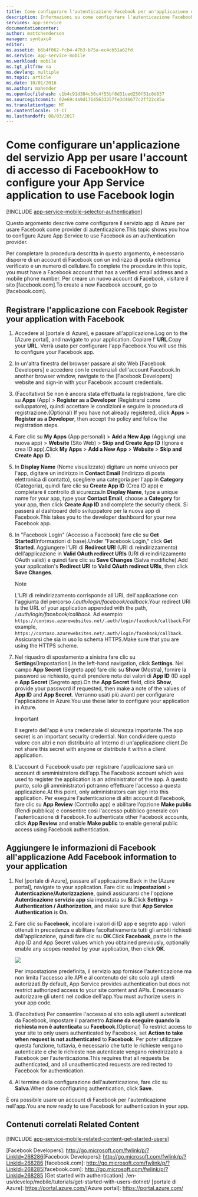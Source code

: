 ```yaml
---
title: Come configurare l'autenticazione Facebook per un'applicazione dei servizi app
description: Informazioni su come configurare l'autenticazione Facebook per un'applicazione dei servizi app.
services: app-service
documentationcenter: 
author: mattchenderson
manager: syntaxc4
editor: 
ms.assetid: b6b4f062-fcb4-47b3-b75a-ec4cb51a62fd
ms.service: app-service-mobile
ms.workload: mobile
ms.tgt_pltfrm: na
ms.devlang: multiple
ms.topic: article
ms.date: 10/01/2016
ms.author: mahender
ms.openlocfilehash: c1b4c91d384c56c4f55bf8d31ced250f51c0d837
ms.sourcegitcommit: 02e69c4a9d17645633357fe3d46677c2ff22c85a
ms.translationtype: MT
ms.contentlocale: it-IT
ms.lasthandoff: 08/03/2017
---
```

# <a name="how-to-configure-your-app-service-application-to-use-facebook-login"></a><span data-ttu-id="18406-103">Come configurare un'applicazione del servizio App per usare l'account di accesso di Facebook</span><span class="sxs-lookup"><span data-stu-id="18406-103">How to configure your App Service application to use Facebook login</span></span>
[!INCLUDE [app-service-mobile-selector-authentication](../../includes/app-service-mobile-selector-authentication.md)]

<span data-ttu-id="18406-104">Questo argomento descrive come configurare il servizio app di Azure per usare Facebook come provider di autenticazione.</span><span class="sxs-lookup"><span data-stu-id="18406-104">This topic shows you how to configure Azure App Service to use Facebook as an authentication provider.</span></span>

<span data-ttu-id="18406-105">Per completare la procedura descritta in questo argomento, è necessario disporre di un account di Facebook con un indirizzo di posta elettronica verificato e un numero di cellulare.</span><span class="sxs-lookup"><span data-stu-id="18406-105">To complete the procedure in this topic, you must have a Facebook account that has a verified email address and a mobile phone number.</span></span> <span data-ttu-id="18406-106">Per creare un nuovo account di Facebook, visitare il sito [facebook.com].</span><span class="sxs-lookup"><span data-stu-id="18406-106">To create a new Facebook account, go to [facebook.com].</span></span>

## <span data-ttu-id="18406-107"><a name="register"> </a>Registrare l'applicazione con Facebook</span><span class="sxs-lookup"><span data-stu-id="18406-107"><a name="register"> </a>Register your application with Facebook</span></span>
1. <span data-ttu-id="18406-108">Accedere al [portale di Azure], e passare all'applicazione.</span><span class="sxs-lookup"><span data-stu-id="18406-108">Log on to the [Azure portal], and navigate to your application.</span></span> <span data-ttu-id="18406-109">Copiare l' **URL**.</span><span class="sxs-lookup"><span data-stu-id="18406-109">Copy your **URL**.</span></span> <span data-ttu-id="18406-110">Verrà usato per configurare l'app Facebook.</span><span class="sxs-lookup"><span data-stu-id="18406-110">You will use this to configure your Facebook app.</span></span>
2. <span data-ttu-id="18406-111">In un'altra finestra del browser passare al sito Web [Facebook Developers] e accedere con le credenziali dell'account Facebook.</span><span class="sxs-lookup"><span data-stu-id="18406-111">In another browser window, navigate to the [Facebook Developers] website and sign-in with your Facebook account credentials.</span></span>
3. <span data-ttu-id="18406-112">(Facoltativo) Se non è ancora stata effettuata la registrazione, fare clic su **Apps** (App)  > **Register as a Developer** (Registrarsi come sviluppatore), quindi accettare le condizioni e seguire la procedura di registrazione.</span><span class="sxs-lookup"><span data-stu-id="18406-112">(Optional) If you have not already registered, click **Apps** > **Register as a Developer**, then accept the policy and follow the registration steps.</span></span>
4. <span data-ttu-id="18406-113">Fare clic su **My Apps** (App personali)  > **Add a New App** (Aggiungi una nuova app)  > **Website** (Sito Web)  > **Skip and Create App ID** (Ignora e crea ID app).</span><span class="sxs-lookup"><span data-stu-id="18406-113">Click **My Apps** > **Add a New App** > **Website** > **Skip and Create App ID**.</span></span> 
5. <span data-ttu-id="18406-114">In **Display Name** (Nome visualizzato) digitare un nome univoco per l'app, digitare un indirizzo in **Contact Email** (Indirizzo di posta elettronica di contatto), scegliere una categoria per l'app in **Category** (Categoria), quindi fare clic su **Create App ID** (Crea ID app) e completare il controllo di sicurezza.</span><span class="sxs-lookup"><span data-stu-id="18406-114">In **Display Name**, type a unique name for your app, type your **Contact Email**, choose a **Category** for your app, then click **Create App ID** and complete the security check.</span></span> <span data-ttu-id="18406-115">Si passerà al dashboard dello sviluppatore per la nuova app di Facebook.</span><span class="sxs-lookup"><span data-stu-id="18406-115">This takes you to the developer dashboard for your new Facebook app.</span></span>
6. <span data-ttu-id="18406-116">In "Facebook Login" (Accesso a Facebook) fare clic su **Get Started**(Informazioni di base).</span><span class="sxs-lookup"><span data-stu-id="18406-116">Under "Facebook Login," click **Get Started**.</span></span> <span data-ttu-id="18406-117">Aggiungere l'URI di **Redirect URI** (URI di reindirizzamento) dell'applicazione in **Valid OAuth redirect URIs** (URI di reindirizzamento OAuth validi) e quindi fare clic su **Save Changes** (Salva modifiche).</span><span class="sxs-lookup"><span data-stu-id="18406-117">Add your application's **Redirect URI** to **Valid OAuth redirect URIs**, then click **Save Changes**.</span></span> 
   
   > [!NOTE]
   > <span data-ttu-id="18406-118">L'URI di reindirizzamento corrisponde all'URL dell'applicazione con l'aggiunta del percorso */.auth/login/facebook/callback*.</span><span class="sxs-lookup"><span data-stu-id="18406-118">Your redirect URI is the URL of your application appended with the path, */.auth/login/facebook/callback*.</span></span> <span data-ttu-id="18406-119">Ad esempio: `https://contoso.azurewebsites.net/.auth/login/facebook/callback`.</span><span class="sxs-lookup"><span data-stu-id="18406-119">For example, `https://contoso.azurewebsites.net/.auth/login/facebook/callback`.</span></span> <span data-ttu-id="18406-120">Assicurarsi che sia in uso lo schema HTTPS.</span><span class="sxs-lookup"><span data-stu-id="18406-120">Make sure that you are using the HTTPS scheme.</span></span>
   > 
   > 
7. <span data-ttu-id="18406-121">Nel riquadro di spostamento a sinistra fare clic su **Settings**(Impostazioni).</span><span class="sxs-lookup"><span data-stu-id="18406-121">In the left-hand navigation, click **Settings**.</span></span> <span data-ttu-id="18406-122">Nel campo **App Secret** (Segreto app) fare clic su **Show** (Mostra), fornire la password se richiesto, quindi prendere nota dei valori di **App ID** (ID app) e **App Secret** (Segreto app).</span><span class="sxs-lookup"><span data-stu-id="18406-122">On the **App Secret** field, click **Show**, provide your password if requested, then make a note of the values of **App ID** and **App Secret**.</span></span> <span data-ttu-id="18406-123">Verranno usati più avanti per configurare l'applicazione in Azure.</span><span class="sxs-lookup"><span data-stu-id="18406-123">You use these later to configure your application in Azure.</span></span>
   
   > [!IMPORTANT]
   > <span data-ttu-id="18406-124">Il segreto dell'app è una credenziale di sicurezza importante.</span><span class="sxs-lookup"><span data-stu-id="18406-124">The app secret is an important security credential.</span></span> <span data-ttu-id="18406-125">Non condividere questo valore con altri e non distribuirlo all'interno di un'applicazione client.</span><span class="sxs-lookup"><span data-stu-id="18406-125">Do not share this secret with anyone or distribute it within a client application.</span></span>
   > 
   > 
8. <span data-ttu-id="18406-126">L'account di Facebook usato per registrare l'applicazione sarà un account di amministratore dell'app.</span><span class="sxs-lookup"><span data-stu-id="18406-126">The Facebook account which was used to register the application is an administrator of the app.</span></span> <span data-ttu-id="18406-127">A questo punto, solo gli amministratori potranno effettuare l'accesso a questa applicazione.</span><span class="sxs-lookup"><span data-stu-id="18406-127">At this point, only administrators can sign into this application.</span></span> <span data-ttu-id="18406-128">Per eseguire l'autenticazione di altri account di Facebook, fare clic su **App Review** (Controllo app) e abilitare l'opzione **Make <nome-app> public** (Rendi pubblica) e consentire così l'accesso pubblico generale con l'autenticazione di Facebook.</span><span class="sxs-lookup"><span data-stu-id="18406-128">To authenticate other Facebook accounts, click **App Review** and enable **Make <your-app-name> public** to enable general public access using Facebook authentication.</span></span>

## <span data-ttu-id="18406-129"><a name="secrets"> </a>Aggiungere le informazioni di Facebook all'applicazione</span><span class="sxs-lookup"><span data-stu-id="18406-129"><a name="secrets"> </a>Add Facebook information to your application</span></span>
1. <span data-ttu-id="18406-130">Nel [portale di Azure], passare all'applicazione.</span><span class="sxs-lookup"><span data-stu-id="18406-130">Back in the [Azure portal], navigate to your application.</span></span> <span data-ttu-id="18406-131">Fare clic su **Impostazioni** > **Autenticazione/Autorizzazione**, quindi assicurarsi che l'opzione **Autenticazione servizio app** sia impostata su **Sì**.</span><span class="sxs-lookup"><span data-stu-id="18406-131">Click **Settings** > **Authentication / Authorization**, and make sure that **App Service Authentication** is **On**.</span></span>
2. <span data-ttu-id="18406-132">Fare clic su **Facebook**, incollare i valori di ID app e segreto app i valori ottenuti in precedenza e abilitare facoltativamente tutti gli ambiti richiesti dall'applicazione, quindi fare clic su **OK**.</span><span class="sxs-lookup"><span data-stu-id="18406-132">Click **Facebook**, paste in the App ID and App Secret values which you obtained previously, optionally enable any scopes needed by your application, then click **OK**.</span></span>
   
    ![][0]
   
    <span data-ttu-id="18406-133">Per impostazione predefinita, il servizio app fornisce l'autenticazione ma non limita l'accesso alle API e al contenuto del sito solo agli utenti autorizzati.</span><span class="sxs-lookup"><span data-stu-id="18406-133">By default, App Service provides authentication but does not restrict authorized access to your site content and APIs.</span></span> <span data-ttu-id="18406-134">È necessario autorizzare gli utenti nel codice dell'app.</span><span class="sxs-lookup"><span data-stu-id="18406-134">You must authorize users in your app code.</span></span>
3. <span data-ttu-id="18406-135">(Facoltativo) Per consentire l'accesso al sito solo agli utenti autenticati da Facebook, impostare il parametro **Azione da eseguire quando la richiesta non è autenticata** su **Facebook**.</span><span class="sxs-lookup"><span data-stu-id="18406-135">(Optional) To restrict access to your site to only users authenticated by Facebook, set **Action to take when request is not authenticated** to **Facebook**.</span></span> <span data-ttu-id="18406-136">Per poter utilizzare questa funzione, tuttavia, è necessario che tutte le richieste vengano autenticate e che le richieste non autenticate vengano reindirizzate a Facebook per l'autenticazione.</span><span class="sxs-lookup"><span data-stu-id="18406-136">This requires that all requests be authenticated, and all unauthenticated requests are redirected to Facebook for authentication.</span></span>
4. <span data-ttu-id="18406-137">Al termine della configurazione dell'autenticazione, fare clic su **Salva**.</span><span class="sxs-lookup"><span data-stu-id="18406-137">When done configuring authentication, click **Save**.</span></span>

<span data-ttu-id="18406-138">È ora possibile usare un account di Facebook per l'autenticazione nell'app.</span><span class="sxs-lookup"><span data-stu-id="18406-138">You are now ready to use Facebook for authentication in your app.</span></span>

## <span data-ttu-id="18406-139"><a name="related-content"> </a>Contenuti correlati</span><span class="sxs-lookup"><span data-stu-id="18406-139"><a name="related-content"> </a>Related Content</span></span>
[!INCLUDE [app-service-mobile-related-content-get-started-users](../../includes/app-service-mobile-related-content-get-started-users.md)]

<!-- Images. -->
[0]: ./media/app-service-mobile-how-to-configure-facebook-authentication/mobile-app-facebook-settings.png

<!-- URLs. -->
<span data-ttu-id="18406-140">[Facebook Developers]: http://go.microsoft.com/fwlink/p/?LinkId=268286</span><span class="sxs-lookup"><span data-stu-id="18406-140">[Facebook Developers]: http://go.microsoft.com/fwlink/p/?LinkId=268286</span></span>
<span data-ttu-id="18406-141">[facebook.com]: http://go.microsoft.com/fwlink/p/?LinkId=268285</span><span class="sxs-lookup"><span data-stu-id="18406-141">[facebook.com]: http://go.microsoft.com/fwlink/p/?LinkId=268285</span></span>
[Get started with authentication]: /en-us/develop/mobile/tutorials/get-started-with-users-dotnet/
<span data-ttu-id="18406-142">[portale di Azure]: https://portal.azure.com/</span><span class="sxs-lookup"><span data-stu-id="18406-142">[Azure portal]: https://portal.azure.com/</span></span>
